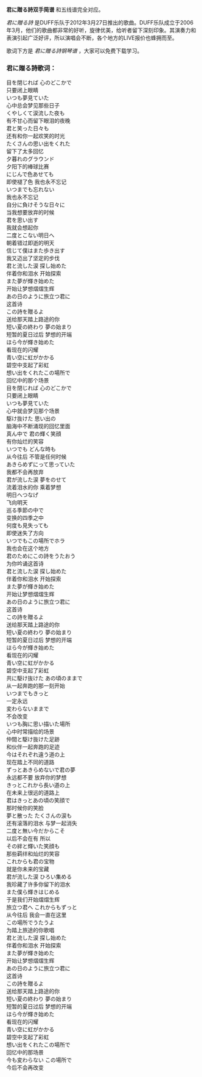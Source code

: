 

**君に贈る詩双手简谱** 和五线谱完全对应。

_君に贈る詩_
是DUFF乐队于2012年3月27日推出的歌曲。DUFF乐队成立于2006年3月，他们的歌曲都非常的好听，旋律优美，给听者留下深刻印象。其演奏力和表演引起广泛好评，所以演唱会不断，各个地方的LIVE报价也蜂拥而至。

歌词下方是 _君に贈る詩钢琴谱_ ，大家可以免费下载学习。

### 君に贈る詩歌词：

目を閉じれば 心のどこかで  
只要闭上眼睛  
いつも夢見ていた  
心中总会梦见那些日子  
くやしくて涙流した夜も  
有不甘心而留下眼泪的夜晚  
君と笑った日々も  
还有和你一起欢笑的时光  
たくさんの思い出をくれた  
留下了太多回忆  
夕暮れのグラウンド  
夕阳下的棒球比赛  
にじんで色あせても  
即使褪了色 我也永不忘记  
いつまでも忘れない  
我也永不忘记  
自分に負けそうな日々に  
当我想要放弃的时候  
君を思い出す  
我就会想起你  
二度とこない明日へ  
朝着错过即逝的明天  
信じて僕はまた歩き出す  
我又迈出了坚定的步伐  
君と流した涙 探し始めた  
伴着你和泪水 开始探索  
また夢が輝き始めた  
开始让梦想熠熠生辉  
あの日のように旅立つ君に  
这首诗  
この詩を贈るよ  
送给那天踏上路途的你  
短い夏の終わり 夢の始まり  
短暂的夏日过后 梦想的开端  
ほら今が輝き始めた  
看现在的闪耀  
青い空に虹がかかる  
碧空中支起了彩虹  
想い出をくれたこの場所で  
回忆中的那个场景  
目を閉じれば 心のどこかで  
只要闭上眼睛  
いつも夢見ていた  
心中就会梦见那个场景  
駆け抜けた 思い出の  
脑海中不断涌现的回忆里面  
真ん中で 君の輝く笑顔  
有你灿烂的笑容  
いつでも どんな時も  
从今往后 不管是任何时候  
あきらめずにって思っていた  
我都不会再放弃  
君が流した涙 夢をのせて  
流着泪水的你 乘着梦想  
明日へつなげ  
飞向明天  
巡る季節の中で  
变换的四季之中  
何度も見失っても  
即使迷失了方向  
いつでもこの場所でホラ  
我也会在这个地方  
君のためにこの詩をうたおう  
为你吟诵这首诗  
君と流した涙 探し始めた  
伴着你和泪水 开始探索  
また夢が輝き始めた  
开始让梦想熠熠生辉  
あの日のように旅立つ君に  
这首诗  
この詩を贈るよ  
送给那天踏上路途的你  
短い夏の終わり 夢の始まり  
短暂的夏日过后 梦想的开端  
ほら今が輝き始めた  
看现在的闪耀  
青い空に虹がかかる  
碧空中支起了彩虹  
共に駆け抜けた あの頃のままで  
从一起奔跑的那一刻开始  
いつまでもきっと  
一定永远  
変わらないままで  
不会改变  
いつも胸に思い描いた場所  
心中时常描绘的场景  
仲間と駆け抜けた足跡  
和伙伴一起奔跑的足迹  
今はそれぞれ違う道の上  
现在踏上不同的道路  
ずっとあきらめないで君の夢  
永远都不要 放弃你的梦想  
きっとこれから長い道の上  
在未来上很远的道路上  
君はきっとあの頃の笑顔で  
那时候你的笑脸  
夢と散った たくさんの涙も  
还有滚落的泪水 与梦一起消失  
二度と無い今だからこそ  
以后不会在有 所以  
その絆と輝いた笑顔も  
那些羁绊和灿烂的笑容  
これからも君の宝物  
就是你未来的宝藏  
君が流した涙 ひろい集める  
我珍藏了许多你留下的泪水  
また僕ら輝きはじめる  
于是我们开始熠熠生辉  
旅立つ君へ これからもずっと  
从今往后 我会一直在这里  
この場所でうたうよ  
为踏上旅途的你歌唱  
君と流した涙 探し始めた  
伴着你和泪水 开始探索  
また夢が輝き始めた  
开始让梦想熠熠生辉  
あの日のように旅立つ君に  
这首诗  
この詩を贈るよ  
送给那天踏上路途的你  
短い夏の終わり 夢の始まり  
短暂的夏日过后 梦想的开端  
ほら今が輝き始めた  
看现在的闪耀  
青い空に虹がかかる  
碧空中支起了彩虹  
想い出をくれたこの場所で  
回忆中的那场景  
今も変わらない この場所で  
今后不会再改变

